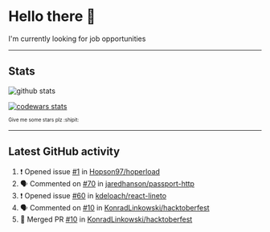 # Hello there 👋
I'm currently looking for job opportunities

---

## Stats
![github stats][github stats]

[![codewars stats][codewars stats]][codewars url]

<sub><sub>Give me some stars plz :shipit:</sub></sub>

---

## Latest GitHub activity
<!--START_SECTION:activity-->
1. ❗️ Opened issue [#1](https://github.com/Hopson97/hoperload/issues/1) in [Hopson97/hoperload](https://github.com/Hopson97/hoperload)
2. 🗣 Commented on [#70](https://github.com/jaredhanson/passport-http/issues/70) in [jaredhanson/passport-http](https://github.com/jaredhanson/passport-http)
3. ❗️ Opened issue [#60](https://github.com/kdeloach/react-lineto/issues/60) in [kdeloach/react-lineto](https://github.com/kdeloach/react-lineto)
4. 🗣 Commented on [#10](https://github.com/KonradLinkowski/hacktoberfest/issues/10) in [KonradLinkowski/hacktoberfest](https://github.com/KonradLinkowski/hacktoberfest)
5. 🎉 Merged PR [#10](https://github.com/KonradLinkowski/hacktoberfest/pull/10) in [KonradLinkowski/hacktoberfest](https://github.com/KonradLinkowski/hacktoberfest)
<!--END_SECTION:activity-->

[github stats]: https://github-readme-stats.vercel.app/api?username=KonradLinkowski&hide_title=true&show_icons=true&include_all_commits=true&count_private=true&disable_animations=true&theme=dark&hide_rank=true
[codewars stats]: https://codewars.com/users/KonradLinkowski/badges/large
[codewars url]: https://codewars.com/users/KonradLinkowski
